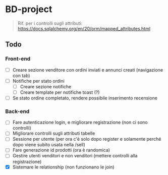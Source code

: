 # BD-project

> Rif. per i controlli sugli attributi: https://docs.sqlalchemy.org/en/20/orm/mapped_attributes.html

## Todo

### Front-end
- [ ] Creare sezione venditore con ordini inviati e annunci creati (navigazione con tab)
- [ ] Notifiche per stato ordini
    - [ ] Creare sezione notifiche
    - [ ] Creare template per notifiche toast (?)
- [ ] Se stato ordine completato, rendere possibile inserimento recensione

### Back-end
- [ ] Fare autenticazione login, e migliorare registrazione (non ci sono controlli)
- [ ] Migliorare controlli sugli attributi tabelle
- [ ] Sessione per utente (per ora c'è solo dopo register e solamente perché dopo viene subito usata nella /sell)
- [ ] Fare generazione id prodotti (ora è randomica)
- [ ] Gestire utenti venditori e non venditori (mettere controlli alla registrazione)
- [x] Sistemare le relationship (non funzionano le join)
